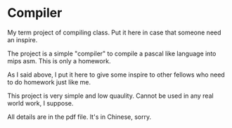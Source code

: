 # Compiler
My term project of compiling class. Put it here in case that someone need an inspire.

The project is a simple "compiler" to compile a pascal like language into mips asm. This is only a homework.

As I said above, I put it here to give some inspire to other fellows who need to do homework just like me. 

This project is very simple and low quaulity. Cannot be used in any real world work, I suppose.

All details are in the pdf file. It's in Chinese, sorry. 

